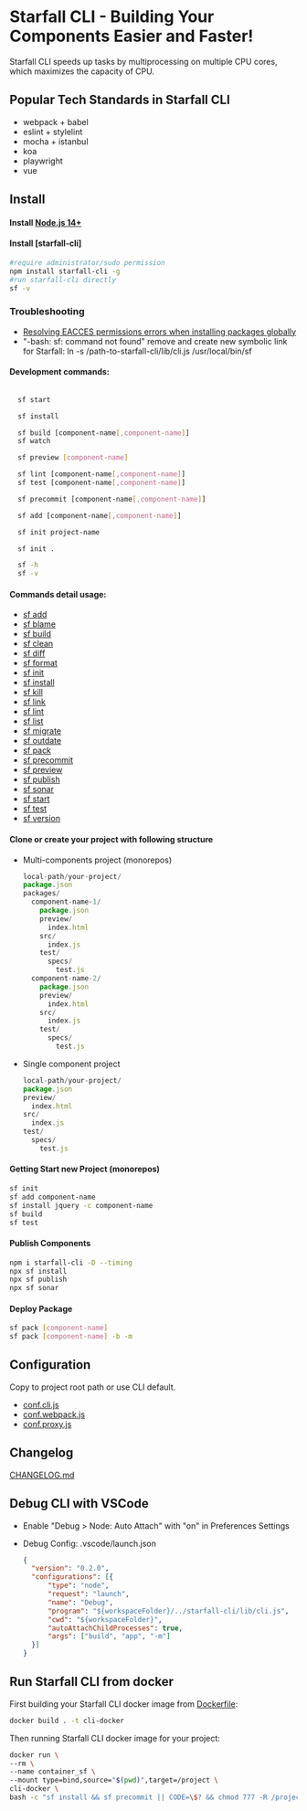 

# Starfall CLI - Building Your Components Easier and Faster!
Starfall CLI speeds up tasks by multiprocessing on multiple CPU cores, which maximizes the capacity of CPU.

## Popular Tech Standards in Starfall CLI

* webpack + babel
* eslint + stylelint
* mocha + istanbul
* koa
* playwright
* vue

## Install

#### Install [Node.js 14+](https://nodejs.org/en/)

#### Install [starfall-cli]  
  ```bash
  #require administrator/sudo permission
  npm install starfall-cli -g
  #run starfall-cli directly
  sf -v
  ```

### Troubleshooting

* [Resolving EACCES permissions errors when installing packages globally](https://docs.npmjs.com/resolving-eacces-permissions-errors-when-installing-packages-globally)
* "-bash: sf: command not found" remove and create new symbolic link for Starfall: ln -s /path-to-starfall-cli/lib/cli.js /usr/local/bin/sf 

#### Development commands:

```bash
 
  sf start

  sf install

  sf build [component-name[,component-name]]
  sf watch

  sf preview [component-name]

  sf lint [component-name[,component-name]]
  sf test [component-name[,component-name]]

  sf precommit [component-name[,component-name]]

  sf add [component-name[,component-name]]

  sf init project-name

  sf init .

  sf -h
  sf -v
```

#### Commands detail usage:

* [sf add](lib/add/README.md)
* [sf blame](lib/blame/README.md)
* [sf build](lib/build/README.md)
* [sf clean](lib/clean/README.md)
* [sf diff](lib/diff/README.md)
* [sf format](lib/format/README.md)
* [sf init](lib/init/README.md)
* [sf install](lib/install/README.md)
* [sf kill](lib/kill/README.md)
* [sf link](lib/link/README.md)
* [sf lint](lib/lint/README.md)
* [sf list](lib/list/README.md)
* [sf migrate](lib/migrate/README.md)
* [sf outdate](lib/outdate/README.md)
* [sf pack](lib/pack/README.md)
* [sf precommit](lib/precommit/README.md)
* [sf preview](lib/preview/README.md)
* [sf publish](lib/publish/README.md)
* [sf sonar](lib/sonar/README.md)
* [sf start](lib/start/README.md)
* [sf test](lib/test/README.md)
* [sf version](lib/version/README.md)

#### Clone or create your project with following structure

* Multi-components project (monorepos)
  
  ```js
  local-path/your-project/
  package.json
  packages/
    component-name-1/
      package.json
      preview/
        index.html
      src/
        index.js
      test/
        specs/
          test.js
    component-name-2/
      package.json
      preview/
        index.html
      src/
        index.js
      test/
        specs/
          test.js
  ```

* Single component project
  
  ```js
  local-path/your-project/
  package.json
  preview/
    index.html
  src/
    index.js
  test/
    specs/
      test.js
  ```

#### Getting Start new Project (monorepos)

```bash
sf init
sf add component-name
sf install jquery -c component-name
sf build
sf test
```

#### Publish Components

```bash
npm i starfall-cli -D --timing
npx sf install
npx sf publish
npx sf sonar
```

#### Deploy Package

```bash
sf pack [component-name]
sf pack [component-name] -b -m
```

## Configuration

Copy to project root path or use CLI default.

* [conf.cli.js](conf.cli.js)
* [conf.webpack.js](conf.webpack.js)
* [conf.proxy.js](conf.proxy.js)


## Changelog

[CHANGELOG.md](CHANGELOG.md)


## Debug CLI with VSCode

* Enable "Debug > Node: Auto Attach" with "on" in Preferences Settings

* Debug Config: .vscode/launch.json
  
  ```json
  {
    "version": "0.2.0",
    "configurations": [{
        "type": "node",
        "request": "launch",
        "name": "Debug",
        "program": "${workspaceFolder}/../starfall-cli/lib/cli.js",
        "cwd": "${workspaceFolder}",
        "autoAttachChildProcesses": true,
        "args": ["build", "app", "-m"]
    }]
  }
  ```

## Run Starfall CLI from docker

First building your Starfall CLI docker image from [Dockerfile](Dockerfile):

```bash
docker build . -t cli-docker
```

Then running Starfall CLI docker image for your project:

```bash
docker run \
--rm \
--name container_sf \
--mount type=bind,source="$(pwd)",target=/project \
cli-docker \
bash -c "sf install && sf precommit || CODE=\$? && chmod 777 -R /project && exit \$CODE"
```